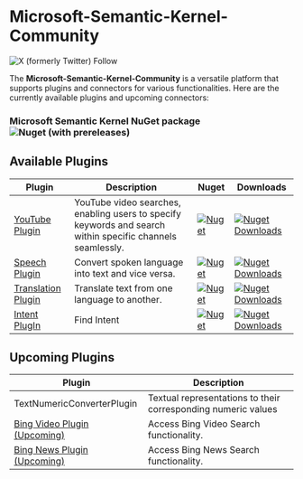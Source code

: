 # Microsoft-Semantic-Kernel-Community

![X (formerly Twitter) Follow](https://img.shields.io/twitter/follow/vinothrajendran)


The **Microsoft-Semantic-Kernel-Community** is a versatile platform that supports plugins and connectors for various functionalities. Here are the currently available plugins and upcoming connectors:

### Microsoft Semantic Kernel NuGet package ![Nuget (with prereleases)](https://img.shields.io/nuget/vpre/Microsoft.SemanticKernel)


## Available Plugins

| Plugin | Description | Nuget | Downloads |
|--------|-------------|-------|-----------|
| [YouTube Plugin](https://github.com/Azure-AI-Community/Microsoft-Semantic-Kernel-Community-dotnet/tree/main/libraries/AzureAI.Community.Microsoft.Semantic.Kernel.PlugIn.Web.YouTube) |  YouTube video searches, enabling users to specify keywords and search within specific channels seamlessly. | [![Nuget](https://img.shields.io/nuget/v/AzureAI.Community.Microsoft.Semantic.Kernel.PlugIn.Web.YouTube)](https://www.nuget.org/packages/AzureAI.Community.Microsoft.Semantic.Kernel.PlugIn.Web.YouTube/) | [![Nuget Downloads](https://img.shields.io/nuget/dt/AzureAI.Community.Microsoft.Semantic.Kernel.PlugIn.Web.YouTube)](https://www.nuget.org/packages/AzureAI.Community.Microsoft.Semantic.Kernel.PlugIn.Web.YouTube/) |
| [Speech Plugin](https://github.com/Azure-AI-Community/Microsoft-Semantic-Kernel-Community-dotnet/tree/main/libraries/AzureAI.Community.Microsoft.Semantic.Kernel.Speech) | Convert spoken language into text and vice versa. | [![Nuget](https://img.shields.io/nuget/v/AzureAI.Community.Microsoft.Semantic.Kernel.Speech)](https://www.nuget.org/packages/AzureAI.Community.Microsoft.Semantic.Kernel.Speech/) | [![Nuget Downloads](https://img.shields.io/nuget/dt/AzureAI.Community.Microsoft.Semantic.Kernel.Speech)](https://www.nuget.org/packages/AzureAI.Community.Microsoft.Semantic.Kernel.Speech/) |
| [Translation Plugin](https://github.com/Azure-AI-Community/Microsoft-Semantic-Kernel-Community-dotnet/tree/main/libraries/AzureAI.Community.Microsoft.Semantic.Kernel.Translation) | Translate text from one language to another. | [![Nuget](https://img.shields.io/nuget/v/AzureAI.Community.Microsoft.Semantic.Kernel.Translation)](https://www.nuget.org/packages/AzureAI.Community.Microsoft.Semantic.Kernel.Translation/) | [![Nuget Downloads](https://img.shields.io/nuget/dt/AzureAI.Community.Microsoft.Semantic.Kernel.Translation)](https://www.nuget.org/packages/AzureAI.Community.Microsoft.Semantic.Kernel.Translation/) |
| [Intent PlugIn](https://github.com/Azure-AI-Community/Microsoft-Semantic-Kernel-Community-dotnet/tree/main/libraries/AzureAI.Community.Microsoft.Semantic.Kernel.PlugIn.Intent) | Find Intent | [![Nuget](https://img.shields.io/nuget/v/AzureAI.Community.Microsoft.Semantic.Kernel.PlugIn.Intent)](https://www.nuget.org/packages/AzureAI.Community.Microsoft.Semantic.Kernel.PlugIn.Intent) | [![Nuget Downloads](https://img.shields.io/nuget/dt/AzureAI.Community.Microsoft.Semantic.Kernel.PlugIn.Intent)](https://www.nuget.org/packages/AzureAI.Community.Microsoft.Semantic.Kernel.PlugIn.Intent) |



## Upcoming Plugins

| Plugin | Description |
|--------|-------------|
| TextNumericConverterPlugin |  Textual representations to their corresponding numeric values |
| [Bing Video Plugin (Upcoming)](#bing-video-plugin-upcoming) | Access Bing Video Search functionality. |
| [Bing News Plugin (Upcoming)](#bing-news-plugin-upcoming) | Access Bing News Search functionality. |
